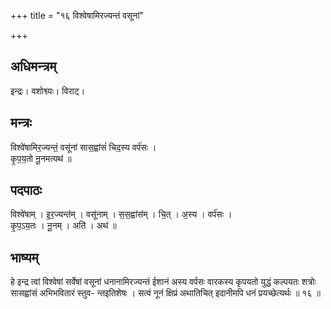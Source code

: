 +++
title = "१६ विश्वेषामिरज्यन्तं वसूनां"

+++
## अधिमन्त्रम्
इन्द्रः। वशोश्व्यः। विराट्।

## मन्त्रः
विश्वे॑षामिर॒ज्यन्तं॒ वसू॑नां सास॒ह्वांसं॑ चिद॒स्य वर्प॑सः ।  
कृ॒प॒य॒तो नू॒नमत्यथ॑ ॥

## पदपाठः
विश्वे॑षाम् । इ॒र॒ज्यन्त॑म् । वसू॑नाम् । स॒स॒ह्वांस॑म् । चि॒त् । अ॒स्य । वर्प॑सः ।  
कृ॒प॒ऽय॒तः । नू॒नम् । अति॑ । अथ॑ ॥

## भाष्यम्
हे इन्द्र त्वां विश्वेषां सर्वेषां वसूनां धनानामिरज्यन्तं ईशानं अस्य वर्पसः वारकस्य कृपयतो युद्धं कल्पयतः शत्रोः सासह्वांसं अभिभवितारं स्तुव- न्तइतिशेषः । सत्वं नूनं क्षिप्रं अथातिचित् इदानीमपि धनं प्रयच्छेत्यर्थः ॥ १६ ॥